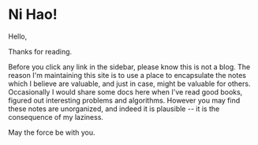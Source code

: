 # Ni Hao! 

Hello, 

Thanks for reading. 

Before you click any link in the sidebar, please know this is not a blog. 
The reason I'm maintaining this site is to use a place to encapsulate 
the notes which I believe are valuable, and just in case, might be 
valuable for others. Occasionally I would share some docs here when I've 
read good books, figured out interesting problems and algorithms. However 
you may find these notes are unorganized, and indeed it is plausible --
it is the consequence of my laziness.

May the force be with you.
